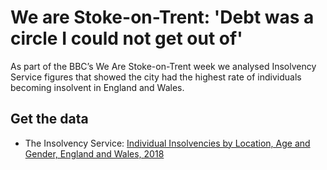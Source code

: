 # We are Stoke-on-Trent: 'Debt was a circle I could not get out of'

As part of the BBC’s We Are Stoke-on-Trent week we analysed Insolvency Service figures that showed the city had the highest rate of individuals becoming insolvent in England and Wales.

## Get the data

* The Insolvency Service: [Individual Insolvencies by Location, Age and Gender, England and Wales, 2018](https://www.gov.uk/government/statistics/individual-insolvencies-by-location-age-and-gender-england-and-wales-2018)
